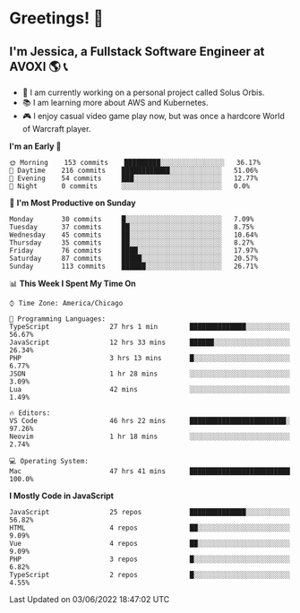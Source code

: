 # Greetings! 🧠

## I'm Jessica, a Fullstack Software Engineer at AVOXI 🌎 📞

- 🌟 I am currently working on a personal project called Solus Orbis.
- 📚 I am learning more about AWS and Kubernetes.
- 🎮 I enjoy casual video game play now, but was once a hardcore World of Warcraft player.

<!--START_SECTION:waka-->
**I'm an Early 🐤** 

```text
🌞 Morning    153 commits    █████████░░░░░░░░░░░░░░░░   36.17% 
🌆 Daytime    216 commits    ████████████░░░░░░░░░░░░░   51.06% 
🌃 Evening    54 commits     ███░░░░░░░░░░░░░░░░░░░░░░   12.77% 
🌙 Night      0 commits      ░░░░░░░░░░░░░░░░░░░░░░░░░   0.0%

```
📅 **I'm Most Productive on Sunday** 

```text
Monday       30 commits     █░░░░░░░░░░░░░░░░░░░░░░░░   7.09% 
Tuesday      37 commits     ██░░░░░░░░░░░░░░░░░░░░░░░   8.75% 
Wednesday    45 commits     ██░░░░░░░░░░░░░░░░░░░░░░░   10.64% 
Thursday     35 commits     ██░░░░░░░░░░░░░░░░░░░░░░░   8.27% 
Friday       76 commits     ████░░░░░░░░░░░░░░░░░░░░░   17.97% 
Saturday     87 commits     █████░░░░░░░░░░░░░░░░░░░░   20.57% 
Sunday       113 commits    ██████░░░░░░░░░░░░░░░░░░░   26.71%

```


📊 **This Week I Spent My Time On** 

```text
⌚︎ Time Zone: America/Chicago

💬 Programming Languages: 
TypeScript               27 hrs 1 min        ██████████████░░░░░░░░░░░   56.67% 
JavaScript               12 hrs 33 mins      ██████░░░░░░░░░░░░░░░░░░░   26.34% 
PHP                      3 hrs 13 mins       █░░░░░░░░░░░░░░░░░░░░░░░░   6.77% 
JSON                     1 hr 28 mins        ░░░░░░░░░░░░░░░░░░░░░░░░░   3.09% 
Lua                      42 mins             ░░░░░░░░░░░░░░░░░░░░░░░░░   1.49%

🔥 Editors: 
VS Code                  46 hrs 22 mins      ████████████████████████░   97.26% 
Neovim                   1 hr 18 mins        ░░░░░░░░░░░░░░░░░░░░░░░░░   2.74%

💻 Operating System: 
Mac                      47 hrs 41 mins      █████████████████████████   100.0%

```

**I Mostly Code in JavaScript** 

```text
JavaScript               25 repos            ██████████████░░░░░░░░░░░   56.82% 
HTML                     4 repos             ██░░░░░░░░░░░░░░░░░░░░░░░   9.09% 
Vue                      4 repos             ██░░░░░░░░░░░░░░░░░░░░░░░   9.09% 
PHP                      3 repos             █░░░░░░░░░░░░░░░░░░░░░░░░   6.82% 
TypeScript               2 repos             █░░░░░░░░░░░░░░░░░░░░░░░░   4.55%

```



 Last Updated on 03/06/2022 18:47:02 UTC
<!--END_SECTION:waka-->

<!--
**jessikuh/jessikuh** is a ✨ _special_ ✨ repository because its `README.md` (this file) appears on your GitHub profile.

Here are some ideas to get you started:

- 🔭 I’m currently working on ...
- 🌱 I’m currently learning ...
- 👯 I’m looking to collaborate on ...
- 🤔 I’m looking for help with ...
- 💬 Ask me about ...
- 📫 How to reach me: ...
- 😄 Pronouns: ...
- ⚡ Fun fact: ...
-->
